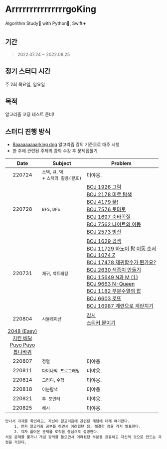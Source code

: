 # ArrrrrrrrrrrrrrrgoKing
Algorithm Study📒 with Python🐍, Swift✈️ 

## 기간
> 2022.07.24 ~ 2022.08.25

## 정기 스터디 시간
주 2회 목요일, 일요일

## 목적
알고리즘 코딩 테스트 준비!
    
## 스터디 진행 방식
* [Baaaaaaaaarking dog](https://github.com/encrypted-def/basic-algo-lecture) 알고리즘 강의 기준으로 매주 시행
* 한 주에 관련된 주제의 강의 수강 후 문제집풀기

|  Date  |               Subject            |   Problem   |
|:------:|----------------------------------|-------------|
| 220724 | `스택`, `큐`, `덱` <br> + `스택의 활용(괄호)` | 미야옹. |
| 220728 | `BFS`, `DFS `                    | [BOJ 1926 그림](https://www.acmicpc.net/problem/1926) <br>[BOJ 2178 미로 탐색](https://www.acmicpc.net/problem/2178) <br>[BOJ 4179 불!](https://www.acmicpc.net/problem/4179) <br>[BOJ 7576 토마토](https://www.acmicpc.net/problem/7576) <br> [BOJ 1697 숨바꼭질](https://www.acmicpc.net/problem/1697) <br>[BOJ 7562 나이트의 이동](https://www.acmicpc.net/problem/7562) <br>[BOJ 2573 빙산](https://www.acmicpc.net/problem/2573) |
| 220731 | `재귀`, `백트래킹`                  | [BOJ 1629 곱셈](https://www.acmicpc.net/problem/1629) <br>[BOJ 11729 하노이 탑 이동 순서](https://www.acmicpc.net/problem/11729) <br>[BOJ 1074 Z](https://www.acmicpc.net/problem/1074) <br>[BOJ 17478 재귀함수가 뭔가요?](https://www.acmicpc.net/problem/17478) <br>[BOJ 2630 색종이 만들기](https://www.acmicpc.net/problem/2630) <br>[BOJ 15649 N과 M (1)](https://www.acmicpc.net/problem/15649) <br>[BOJ 9663 N-Queen](https://www.acmicpc.net/problem/9663) <br>[BOJ 1182 부분수열의 합](https://www.acmicpc.net/problem/1182) <br>[BOJ 6603 로또](https://www.acmicpc.net/problem/6603) <br>[BOJ 16987 계란으로 계란치기](https://www.acmicpc.net/problem/16987) |
| 220804 | `시뮬레이션`                        | [감시](https://www.acmicpc.net/problem/15683) <br> [스티커 붙이기](https://www.acmicpc.net/problem/18808) <br>
 [2048 (Easy)](https://www.acmicpc.net/problem/12100) <br>[치킨 배달](https://www.acmicpc.net/problem/15686) <br> [Puyo Puyo](https://www.acmicpc.net/problem/11559) <br> [톱니바퀴](https://www.acmicpc.net/problem/14891) |
| 220807 | `정렬`                            | 미야옹. |
| 220811 | `다이나믹 프로그래밍`                 | 미야옹. |
| 220814 | `그리디`, `수학`                    | 미야옹. |
| 220818 | `이분탐색`                         | 미야옹. |
| 220821 | `투 포인터`                        | 미야옹. |
| 220825 | `해시`                            | 미야옹. |

```
만나서 과제를 확인하고, 자신이 알고리즘에 관련된 개념에 대해 얘기한다.
    1. 먼저 알고리즘 공부를 하면서 어려웠던 점, 해결한 점을 각자 발표한다.
    2. 각자 풀어온 문제를 로직을 중심으로 설명한다. 
서로 문제를 풀거나 개념 강의를 들으면서 어려웠던 부분을 공유하고 자신의 것으로 만드는 과정을 가진다.
```
